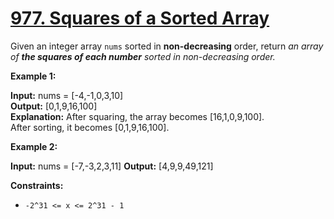 # **[977. Squares of a Sorted Array](https://leetcode.com/problems/squares-of-a-sorted-array/description/)**

Given an integer array ``nums`` sorted in **non-decreasing** order, return *an array of **the squares of each number** sorted in non-decreasing order.*

**Example 1:**

**Input:** nums = [-4,-1,0,3,10]  
**Output:** [0,1,9,16,100]  
**Explanation:** After squaring, the array becomes [16,1,0,9,100].  
After sorting, it becomes [0,1,9,16,100].

**Example 2:**

**Input:** nums = [-7,-3,2,3,11]
**Output:** [4,9,9,49,121]

**Constraints:**

- `-2^31 <= x <= 2^31 - 1`